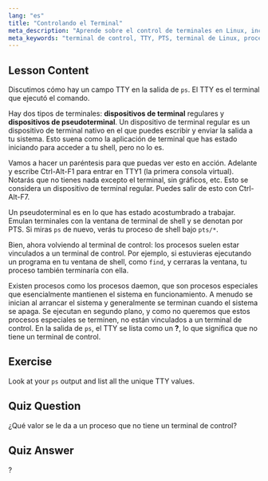 ```yaml
---
lang: "es"
title: "Controlando el Terminal"
meta_description: "Aprende sobre el control de terminales en Linux, incluyendo TTY vs. PTS, y cómo los procesos se vinculan a ellos. Comprende los procesos daemon. ¡Comienza tu viaje en Linux!"
meta_keywords: "terminal de control, TTY, PTS, terminal de Linux, procesos daemon, principiante de Linux, tutorial de Linux, guía de Linux"
---
```


## Lesson Content

Discutimos cómo hay un campo TTY en la salida de `ps`. El TTY es el terminal que ejecutó el comando.

Hay dos tipos de terminales: **dispositivos de terminal** regulares y **dispositivos de pseudoterminal**. Un dispositivo de terminal regular es un dispositivo de terminal nativo en el que puedes escribir y enviar la salida a tu sistema. Esto suena como la aplicación de terminal que has estado iniciando para acceder a tu shell, pero no lo es.

Vamos a hacer un paréntesis para que puedas ver esto en acción. Adelante y escribe Ctrl-Alt-F1 para entrar en TTY1 (la primera consola virtual). Notarás que no tienes nada excepto el terminal, sin gráficos, etc. Esto se considera un dispositivo de terminal regular. Puedes salir de esto con Ctrl-Alt-F7.

Un pseudoterminal es en lo que has estado acostumbrado a trabajar. Emulan terminales con la ventana de terminal de shell y se denotan por PTS. Si miras `ps` de nuevo, verás tu proceso de shell bajo `pts/*`.

Bien, ahora volviendo al terminal de control: los procesos suelen estar vinculados a un terminal de control. Por ejemplo, si estuvieras ejecutando un programa en tu ventana de shell, como `find`, y cerraras la ventana, tu proceso también terminaría con ella.

Existen procesos como los procesos daemon, que son procesos especiales que esencialmente mantienen el sistema en funcionamiento. A menudo se inician al arrancar el sistema y generalmente se terminan cuando el sistema se apaga. Se ejecutan en segundo plano, y como no queremos que estos procesos especiales se terminen, no están vinculados a un terminal de control. En la salida de `ps`, el TTY se lista como un **?**, lo que significa que no tiene un terminal de control.

## Exercise

Look at your `ps` output and list all the unique TTY values.

## Quiz Question

¿Qué valor se le da a un proceso que no tiene un terminal de control?

## Quiz Answer

?
